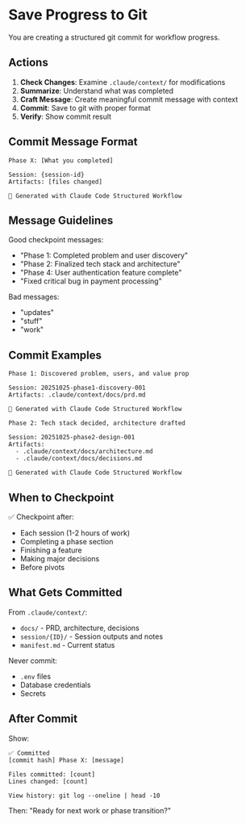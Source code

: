 # Save Progress to Git

You are creating a structured git commit for workflow progress.

## Actions

1. **Check Changes**: Examine `.claude/context/` for modifications
2. **Summarize**: Understand what was completed
3. **Craft Message**: Create meaningful commit message with context
4. **Commit**: Save to git with proper format
5. **Verify**: Show commit result

## Commit Message Format

```
Phase X: [What you completed]

Session: {session-id}
Artifacts: [files changed]

🤖 Generated with Claude Code Structured Workflow
```

## Message Guidelines

Good checkpoint messages:
- "Phase 1: Completed problem and user discovery"
- "Phase 2: Finalized tech stack and architecture"
- "Phase 4: User authentication feature complete"
- "Fixed critical bug in payment processing"

Bad messages:
- "updates"
- "stuff"
- "work"

## Commit Examples

```
Phase 1: Discovered problem, users, and value prop

Session: 20251025-phase1-discovery-001
Artifacts: .claude/context/docs/prd.md

🤖 Generated with Claude Code Structured Workflow
```

```
Phase 2: Tech stack decided, architecture drafted

Session: 20251025-phase2-design-001
Artifacts:
  - .claude/context/docs/architecture.md
  - .claude/context/docs/decisions.md

🤖 Generated with Claude Code Structured Workflow
```

## When to Checkpoint

✅ Checkpoint after:
- Each session (1-2 hours of work)
- Completing a phase section
- Finishing a feature
- Making major decisions
- Before pivots

## What Gets Committed

From `.claude/context/`:
- `docs/` - PRD, architecture, decisions
- `session/{ID}/` - Session outputs and notes
- `manifest.md` - Current status

Never commit:
- `.env` files
- Database credentials
- Secrets

## After Commit

Show:
```
✅ Committed
[commit hash] Phase X: [message]

Files committed: [count]
Lines changed: [count]

View history: git log --oneline | head -10
```

Then: "Ready for next work or phase transition?"
